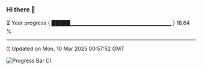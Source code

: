 ### Hi there 👋

⏳ Year progress { █████▁▁▁▁▁▁▁▁▁▁▁▁▁▁▁▁▁▁▁▁▁▁▁▁▁ } 18.64 %

---

⏰ Updated on Mon, 10 Mar 2025 00:57:52 GMT

![Progress Bar CI](https://github.com/liununu/liununu/workflows/Progress%20Bar%20CI/badge.svg)
